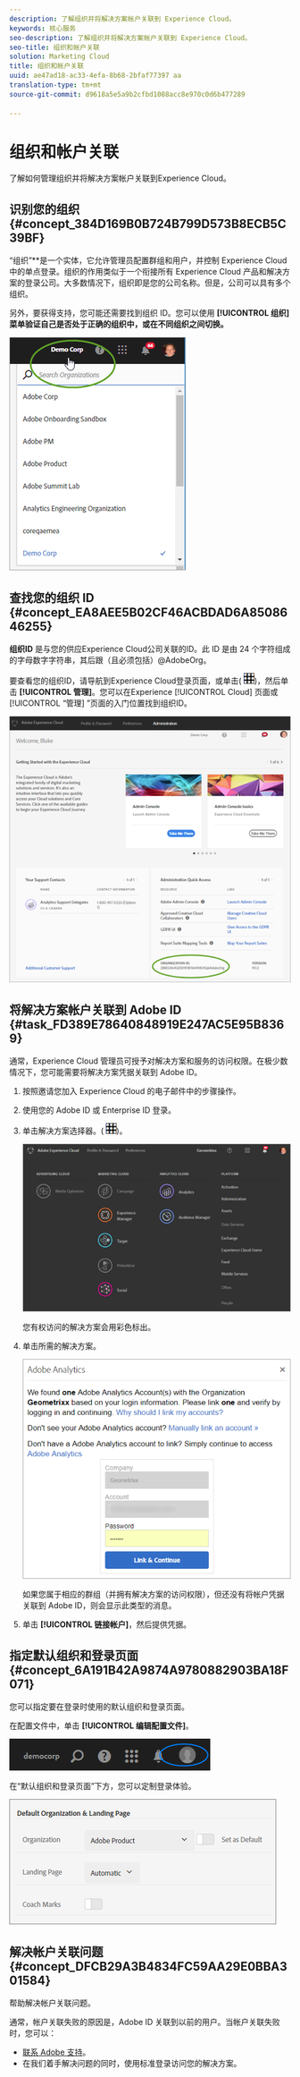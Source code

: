 ```yaml
---
description: 了解组织并将解决方案帐户关联到 Experience Cloud。
keywords: 核心服务
seo-description: 了解组织并将解决方案帐户关联到 Experience Cloud。
seo-title: 组织和帐户关联
solution: Marketing Cloud
title: 组织和帐户关联
uuid: ae47ad18-ac33-4efa-8b68-2bfaf77397 aa
translation-type: tm+mt
source-git-commit: d9618a5e5a9b2cfbd1088acc8e970c0d6b477289

---
```



# 组织和帐户关联

了解如何管理组织并将解决方案帐户关联到Experience Cloud。

<!-- accounts-experience-cloud.xml -->

## 识别您的组织 {#concept_384D169B0B724B799D573B8ECB5C39BF}

“组织”**是一个实体，它允许管理员配置群组和用户，并控制 Experience Cloud 中的单点登录。组织的作用类似于一个衔接所有 Experience Cloud 产品和解决方案的登录公司。大多数情况下，组织即是您的公司名称。但是，公司可以具有多个组织。

另外，要获得支持，您可能还需要找到组织 ID。您可以使用 **[!UICONTROL 组织]菜单验证自己是否处于正确的组织中，或在不同组织之间切换。**

![步骤结果](assets/organization-switch.png)

## 查找您的组织 ID {#concept_EA8AEE5B02CF46ACBDAD6A8508646255}

**组织ID** 是与您的供应Experience Cloud公司关联的ID。此 ID 是由 24 个字符组成的字母数字字符串，其后跟（且必须包括）@AdobeOrg。

要查看您的组织ID，请导航到Experience Cloud登录页面，或单击( ![](assets/menu-icon.png))，然后单击 **[!UICONTROL 管理]**。您可以在Experience [!UICONTROL Cloud] 页面或 [!UICONTROL “管理] ”页面的入门位置找到组织ID。

![](assets/administration-page.png)

## 将解决方案帐户关联到 Adobe ID {#task_FD389E78640848919E247AC5E95B8369}

通常，Experience Cloud 管理员可授予对解决方案和服务的访问权限。在极少数情况下，您可能需要将解决方案凭据关联到 Adobe ID。

1. 按照邀请您加入 Experience Cloud 的电子邮件中的步骤操作。
1. 使用您的 Adobe ID 或 Enterprise ID 登录。
1. 单击解决方案选择器。( ![](assets/menu-icon.png))。

   ![](assets/solutions-active.png)

   您有权访问的解决方案会用彩色标出。
1. 单击所需的解决方案。

   ![](assets/analytics-link-accounts.png)

   如果您属于相应的群组（并拥有解决方案的访问权限），但还没有将帐户凭据关联到 Adobe ID，则会显示此类型的消息。
1. 单击 **[!UICONTROL 链接帐户]**，然后提供凭据。

## 指定默认组织和登录页面 {#concept_6A191B42A9874A9780882903BA18F071}

您可以指定要在登录时使用的默认组织和登录页面。

在配置文件中，单击 **[!UICONTROL 编辑配置文件]**。

![](assets/edit-profile.png)

在“默认组织和登录页面”下方，您可以定制登录体验。

![](assets/default-organization.png)

## 解决帐户关联问题 {#concept_DFCB29A3B4834FC59AA29E0BBA301584}

帮助解决帐户关联问题。

通常，帐户关联失败的原因是，Adobe ID 关联到以前的用户。当帐户关联失败时，您可以：

* [联系 Adobe 支持](https://helpx.adobe.com/marketing-cloud/contact-support.html)。
* 在我们着手解决问题的同时，使用标准登录访问您的解决方案。

